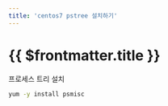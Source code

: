 ```yaml
---
title: 'centos7 pstree 설치하기'
---
```


# {{ $frontmatter.title }}



프로세스 트리 설치

```bash
yum -y install psmisc
```



